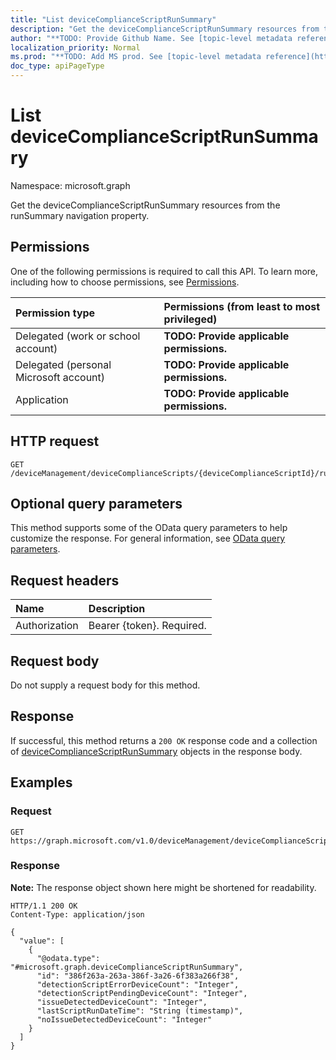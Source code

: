 ```yaml
---
title: "List deviceComplianceScriptRunSummary"
description: "Get the deviceComplianceScriptRunSummary resources from the runSummary navigation property."
author: "**TODO: Provide Github Name. See [topic-level metadata reference](https://msgo.azurewebsites.net/add/document/guidelines/metadata.html#topic-level-metadata)**"
localization_priority: Normal
ms.prod: "**TODO: Add MS prod. See [topic-level metadata reference](https://msgo.azurewebsites.net/add/document/guidelines/metadata.html#topic-level-metadata)**"
doc_type: apiPageType
---
```


# List deviceComplianceScriptRunSummary
Namespace: microsoft.graph



Get the deviceComplianceScriptRunSummary resources from the runSummary navigation property.

## Permissions
One of the following permissions is required to call this API. To learn more, including how to choose permissions, see [Permissions](/graph/permissions-reference).

|Permission type|Permissions (from least to most privileged)|
|:---|:---|
|Delegated (work or school account)|**TODO: Provide applicable permissions.**|
|Delegated (personal Microsoft account)|**TODO: Provide applicable permissions.**|
|Application|**TODO: Provide applicable permissions.**|

## HTTP request

<!-- {
  "blockType": "ignored"
}
-->
``` http
GET /deviceManagement/deviceComplianceScripts/{deviceComplianceScriptId}/runSummary
```

## Optional query parameters
This method supports some of the OData query parameters to help customize the response. For general information, see [OData query parameters](/graph/query-parameters).

## Request headers
|Name|Description|
|:---|:---|
|Authorization|Bearer {token}. Required.|

## Request body
Do not supply a request body for this method.

## Response

If successful, this method returns a `200 OK` response code and a collection of [deviceComplianceScriptRunSummary](../resources/devicecompliancescriptrunsummary.md) objects in the response body.

## Examples

### Request
<!-- {
  "blockType": "request",
  "name": "list_devicecompliancescriptrunsummary"
}
-->
``` http
GET https://graph.microsoft.com/v1.0/deviceManagement/deviceComplianceScripts/{deviceComplianceScriptId}/runSummary
```


### Response
**Note:** The response object shown here might be shortened for readability.
<!-- {
  "blockType": "response",
  "truncated": true,
  "@odata.type": "Collection(microsoft.graph.deviceComplianceScriptRunSummary)"
}
-->
``` http
HTTP/1.1 200 OK
Content-Type: application/json

{
  "value": [
    {
      "@odata.type": "#microsoft.graph.deviceComplianceScriptRunSummary",
      "id": "386f263a-263a-386f-3a26-6f383a266f38",
      "detectionScriptErrorDeviceCount": "Integer",
      "detectionScriptPendingDeviceCount": "Integer",
      "issueDetectedDeviceCount": "Integer",
      "lastScriptRunDateTime": "String (timestamp)",
      "noIssueDetectedDeviceCount": "Integer"
    }
  ]
}
```

